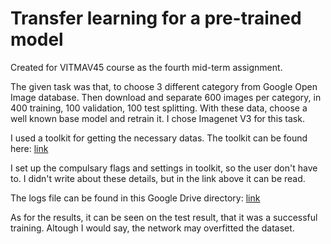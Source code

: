 # Transfer learning for a pre-trained model 

Created for VITMAV45 course as the fourth mid-term assignment.

The given task was that, to choose 3 different category from Google Open Image database. Then download and separate 600 images per category, in 400 training, 100 validation, 100 test splitting. With these data, choose a well known base model and retrain it. I chose Imagenet V3 for this task.

I used a toolkit for getting the necessary datas. The toolkit can be found here: [link](https://github.com/EscVM/OIDv4_ToolKit)

I set up the compulsary flags and settings in toolkit, so the user don't have to. I didn't write about these details, but in the link above it can be read.

The logs file can be found in this Google Drive directory: [link](https://drive.google.com/drive/folders/1UGNP5xxmJBi1rSNGhlgMMS6hZDYlBaob?usp=sharing)

As for the results, it can be seen on the test result, that it was a successful training. Altough I would say, the network may overfitted the dataset.
